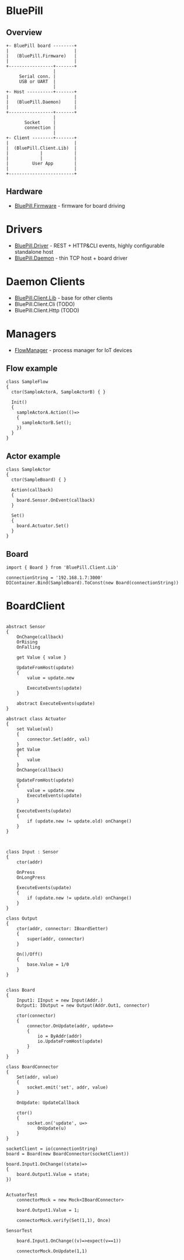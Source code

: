 # BluePill

## Overview

```
+- BluePill board --------+
|                         |
|   (BluePill.Firmware)   |
|                         |
+-----------------+-------+
                  |
     Serial conn. |
     USB or UART  |
                  |
+- Host ----------+-------+
|                         |
|   (BluePill.Daemon)     |
|                         |
+-----------------+-------+
                  |
       Socket     |
       connection |
                  |
+- Client --------+-------+
|                         |
|  (BluePill.Client.Lib)  |
|            |            |
|            |            |
|         User App        |
|                         |
+-------------------------+
```

## Hardware

- [BluePill.Firmware](https://github.com/tBlabs/BluePill.Firmware) - firmware for board driving 

# Drivers

- [BluePill.Driver](https://github.com/tBlabs/BluePill.Driver) - REST + HTTP&CLI events, highly configurable standalone host
- [BluePill.Daemon](https://github.com/tBlabs/BluePill.Daemon) - thin TCP host + board driver

# Daemon Clients

- [BluePill.Client.Lib](https://github.com/tBlabs/BluePill.Client.Lib) - base for other clients
- BluePill.Client.Cli (TODO)
- BluePill.Client.Http (TODO)

# Managers

- [FlowManager](https://github.com/tBlabs/EventsManager) - process manager for IoT devices

## Flow example 
```
class SampleFlow
{
  ctor(SampleActorA, SampleActorB) { }
  
  Init()
  {
    sampleActorA.Action(()=>
    {
      sampleActorB.Set();
    })
  }
}
```

## Actor example
```
class SampleActor
{
  ctor(SampleBoard) { }
  
  Action(callback)
  {
    board.Sensor.OnEvent(callback)
  }
  
  Set()
  {
    board.Actuator.Set()
  }
}

```

## Board
```
import { Board } from 'BluePill.Client.Lib'

connectionString = '192.168.1.7:3000'
DIContainer.Bind(SampleBoard).ToConst(new Board(connectionString))
```


# BoardClient

```

abstract Sensor
{
	OnChange(callback)
	OrRising
	OnFalling
	
	get Value { value }
	
	UpdateFromHost(update)	
	{
		value = update.new
		
		ExecuteEvents(update)
	}
	
	abstract ExecuteEvents(update)
}

abstract class Actuator
{
	set Value(val)
	{
		connector.Set(addr, val)		
	}
	get Value
	{
		value
	}
	OnChange(callback)
	
	UpdateFromHost(update)
	{
		value = update.new
		ExecuteEvents(update)
	}
	
	ExecuteEvents(update)
	{
		if (update.new != update.old) onChange()
	}
}



class Input : Sensor
{
	ctor(addr)
	
	OnPress
	OnLongPress

	ExecuteEvents(update)
	{
		if (update.new != update.old) onChange()
	}
}

class Output
{
	ctor(addr, connector: IBoardSetter)
	{
		super(addr, connector)
	}
	
	On()/Off()
	{
		base.Value = 1/0
	}
}


class Board
{
	Input1: IInput = new Input(Addr.)
	Output1: IOutput = new Output(Addr.Out1, connector)
	
	ctor(connector)
	{
		connector.OnUpdate(addr, update=>
		{
			io = ByAddr(addr)
			io.UpdateFromHost(update)
		}
	}
}

class BoardConnector
{
	Set(addr, value)
	{
		socket.emit('set', addr, value)
	}
	
	OnUpdate: UpdateCallback
	
	ctor()
	{
		socket.on('update', u=>
			OnUpdate(u)
	}
}

socketClient = io(connectionString)
board = Board(new BoardConnector(socketClient))

board.Input1.OnChange((state)=>
{
	board.Output1.Value = state;  
})


ActuatorTest
	connectorMock = new Mock<IBoardConnector>
	
	board.Output1.Value = 1;

	connectorMock.verify(Set(1,1), Once)

SensorTest

	board.Input1.OnChange((v)=>expect(v==1))
	
	connectorMock.OnUpdate(1,1) 

```
